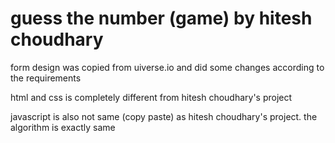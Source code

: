 # guess the number (game) by hitesh choudhary


form design was copied from uiverse.io and did some changes according to the requirements


html and css is completely different from hitesh choudhary's project


javascript is also not same (copy paste) as hitesh choudhary's project. the algorithm is exactly same


